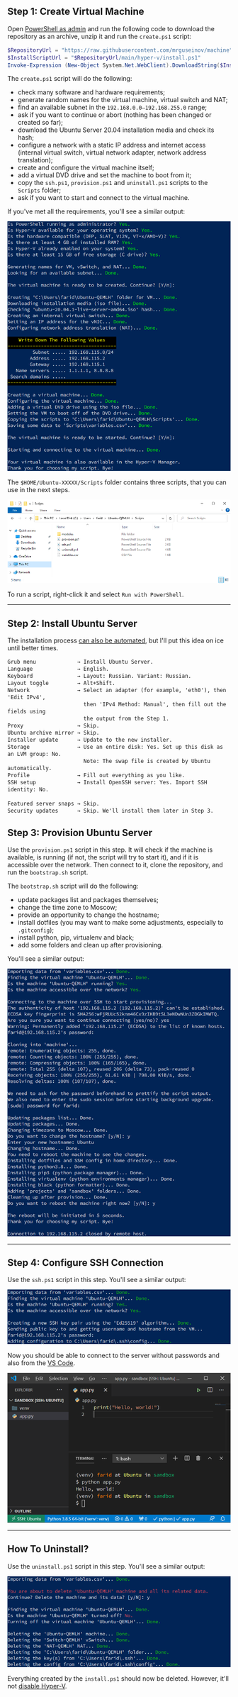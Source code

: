 ## Step 1: Create Virtual Machine

Open [PowerShell as admin](https://www.top-password.com/blog/5-ways-to-run-powershell-as-administrator-in-windows-10/) and run the following code to download the repository as an archive, unzip it and run the `create.ps1` script:

```powershell
$RepositoryUrl = "https://raw.githubusercontent.com/mrguseinov/machine"
$InstallScriptUrl = "$RepositoryUrl/main/hyper-v/install.ps1"
Invoke-Expression (New-Object System.Net.WebClient).DownloadString($InstallScriptUrl)
```

The `create.ps1` script will do the following:

- check many software and hardware requirements;
- generate random names for the virtual machine, virtual switch and NAT;
- find an available subnet in the `192.168.0.0–192.168.255.0` range;
- ask if you want to continue or abort (nothing has been changed or created so far);
- download the Ubuntu Server 20.04 installation media and check its hash;
- configure a network with a static IP address and internet access (internal virtual switch, virtual network adapter, network address translation);
- create and configure the virtual machine itself;
- add a virtual DVD drive and set the machine to boot from it;
- copy the `ssh.ps1`, `provision.ps1` and `uninstall.ps1` scripts to the `Scripts` folder;
- ask if you want to start and connect to the virtual machine.

If you've met all the requirements, you'll see a similar output:

![images/step-1-1.png](images/step-1-1.png)

The `$HOME/Ubuntu-XXXXX/Scripts` folder contains three scripts, that you can use in the next steps.

![images/step-1-2.png](images/step-1-2.png)

To run a script, right-click it and select `Run with PowerShell`.

---

## Step 2: Install Ubuntu Server

The installation process [can also be automated](https://askubuntu.com/q/1293460), but I'll put this idea on ice until better times.

```
Grub menu             → Install Ubuntu Server.
Language              → English.
Keyboard              → Layout: Russian. Variant: Russian.
Layout toggle         → Alt+Shift.
Network               → Select an adapter (for example, 'eth0'), then 'Edit IPv4',
                        then 'IPv4 Method: Manual', then fill out the fields using
                        the output from the Step 1.
Proxy                 → Skip.
Ubuntu archive mirror → Skip.
Installer update      → Update to the new installer.
Storage               → Use an entire disk: Yes. Set up this disk as an LVM group: No.
                        Note: The swap file is created by Ubuntu automatically.
Profile               → Fill out everything as you like.
SSH setup             → Install OpenSSH server: Yes. Import SSH identity: No.

Featured server snaps → Skip.
Security updates      → Skip. We'll install them later in Step 3.
```

## Step 3: Provision Ubuntu Server

Use the `provision.ps1` script in this step. It will check if the machine is available, is running (if not, the script will try to start it), and if it is accessible over the network. Then connect to it, clone the repository, and run the `bootstrap.sh` script.

The `bootstrap.sh` script will do the following:

- update packages list and packages themselves;
- change the time zone to Moscow;
- provide an opportunity to change the hostname;
- install dotfiles (you may want to make some adjustments, especially to `.gitconfig`);
- install python, pip, virtualenv and black;
- add some folders and clean up after provisioning.

You'll see a similar output:

![images/step-3.png](images/step-3.png)

---

## Step 4: Configure SSH Connection

Use the `ssh.ps1` script in this step. You'll see a similar output:

![images/step-4-1.png](images/step-4-1.png)

Now you should be able to connect to the server without passwords and also from the [VS Code](https://code.visualstudio.com/docs/remote/ssh).

![images/step-4-2.png](images/step-4-2.png)

---

## How To Uninstall?

Use the `uninstall.ps1` script in this step. You'll see a similar output:

![images/uninstall.png](images/uninstall.png)

Everything created by the `install.ps1` should now be deleted. However, it'll not [disable Hyper-V](https://petri.com/how-to-disable-hyper-v-completely-in-windows-10).
